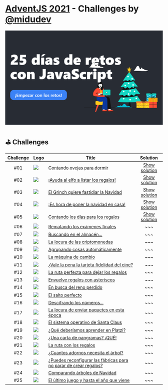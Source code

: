 # [AdventJS 2021][adventjs] - Challenges by [@midudev][midudev]

![AdventJS][adventjs-logo]

## ⛳ Challenges
| Challenge | Logo                                                                  |  Title                                                                    | Solution                          |
| :-------: | --------------------------------------------------------------------- | ------------------------------------------------------------------------- | :-------------------------------: |
| #01       | <img src="https://2021.adventjs.dev/sheep.png" width="50"/>           | [Contando ovejas para dormir][01]                                         | [Show solution](./challenges/01/) |
| #02       | <img src="https://2021.adventjs.dev/elf.png" width="50"/>             | [¡Ayuda al elfo a listar los regalos!][02]                                | [Show solution](./challenges/02/) |
| #03       | <img src="https://2021.adventjs.dev/grinch.png" width="50"/>          | [El Grinch quiere fastidiar la Navidad][03]                               | [Show solution](./challenges/03/) |
| #04       | <img src="https://2021.adventjs.dev/xmas-tree.png" width="50"/>       | [¡Es hora de poner la navidad en casa!][04]                               | [Show solution](./challenges/04/) |
| #05       | <img src="https://2021.adventjs.dev/25-december.png" width="50"/>     | [Contando los días para los regalos][05]                                  | [Show solution](./challenges/05/) |
| #06       | <img src="https://2021.adventjs.dev/math.png" width="50"/>            | [Rematando los exámenes finales][06]                                      | ~~~                               |
| #07       | <img src="https://2021.adventjs.dev/shop.png" width="50"/>            | [Buscando en el almacén...][07]                                           | ~~~                               |
| #08       | <img src="https://2021.adventjs.dev/bitcoin.png" width="50"/>         | [La locura de las criptomonedas][08]                                      | ~~~                               |
| #09       | <img src="https://2021.adventjs.dev/package.png" width="50"/>         | [Agrupando cosas automáticamente][09]                                     | ~~~                               |
| #10       | <img src="https://2021.adventjs.dev/coins.png" width="50"/>           | [La máquina de cambio][10]                                                | ~~~                               |
| #11       | <img src="https://2021.adventjs.dev/cine.png" width="50"/>            | [¿Vale la pena la tarjeta fidelidad del cine?][11]                        | ~~~                               |
| #12       | <img src="https://2021.adventjs.dev/trineo.png" width="50"/>          | [La ruta perfecta para dejar los regalos][12]                             | ~~~                               |
| #13       | <img src="https://2021.adventjs.dev/gift.png" width="50"/>            | [Envuelve regalos con asteriscos][13]                                     | ~~~                               |
| #14       | <img src="https://2021.adventjs.dev/reindeer.png" width="50"/>        | [En busca del reno perdido][14]                                           | ~~~                               |
| #15       | <img src="https://2021.adventjs.dev/fly.png" width="50"/>             | [El salto perfecto][15]                                                   | ~~~                               |
| #16       | <img src="https://2021.adventjs.dev/roman.png" width="50"/>           | [Descifrando los números...][16]                                          | ~~~                               |
| #17       | <img src="https://2021.adventjs.dev/carrier.png" width="50"/>         | [La locura de enviar paquetes en esta época][17]                          | ~~~                               |
| #18       | <img src="https://2021.adventjs.dev/computer.png" width="50"/>        | [El sistema operativo de Santa Claus][18]                                 | ~~~                               |
| #19       | <img src="https://2021.adventjs.dev/platzi-regalo.png" width="50"/>   | [¿Qué deberíamos aprender en Platzi?][19]                                 | ~~~                               |
| #20       | <img src="https://2021.adventjs.dev/alphabet.png" width="50"/>        | [¿Una carta de pangramas? ¡QUÉ!][20]                                      | ~~~                               |
| #21       | <img src="https://2021.adventjs.dev/bag-gifts.png" width="50"/>       | [La ruta con los regalos][21]                                             | ~~~                               |
| #22       | <img src="https://2021.adventjs.dev/xmas-tree.png" width="50"/>       | [¿Cuantos adornos necesita el árbol?][22]                                 | ~~~                               |
| #23       | <img src="https://2021.adventjs.dev/factory.png" width="50"/>         | [¿Puedes reconfigurar las fábricas para no parar de crear regalos?][23]   | ~~~                               |
| #24       | <img src="https://2021.adventjs.dev/xmas-trees.png" width="50"/>      | [Comparando árboles de Navidad][24]                                       | ~~~                               |
| #25       | <img src="https://2021.adventjs.dev/mouse.png" width="50"/>           | [El último juego y hasta el año que viene][25]                            | ~~~                               |




[midudev]: https://midu.dev
[adventjs]: https://2021.adventjs.dev/
[adventjs-logo]: /assets/banner_2021.png

[01]: https://adventjs.dev/challenges/01
[02]: https://adventjs.dev/challenges/02
[03]: https://adventjs.dev/challenges/03
[04]: https://adventjs.dev/challenges/04
[05]: https://adventjs.dev/challenges/05
[06]: https://adventjs.dev/challenges/06
[07]: https://adventjs.dev/challenges/07
[08]: https://adventjs.dev/challenges/08
[09]: https://adventjs.dev/challenges/09
[10]: https://adventjs.dev/challenges/10
[11]: https://adventjs.dev/challenges/11
[12]: https://adventjs.dev/challenges/12
[13]: https://adventjs.dev/challenges/13
[14]: https://adventjs.dev/challenges/14
[15]: https://adventjs.dev/challenges/15
[16]: https://adventjs.dev/challenges/16
[17]: https://adventjs.dev/challenges/17
[18]: https://adventjs.dev/challenges/18
[19]: https://adventjs.dev/challenges/19
[20]: https://adventjs.dev/challenges/20
[21]: https://adventjs.dev/challenges/21
[22]: https://adventjs.dev/challenges/22
[23]: https://adventjs.dev/challenges/23
[24]: https://adventjs.dev/challenges/24
[25]: https://adventjs.dev/challenges/25
